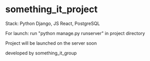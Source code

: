 # something_it_project

Stack: Python Django, JS React, PostgreSQL 

For launch: run "python manage.py runserver" in project directory

Project will be launched on the server soon

developed by something_it_group
